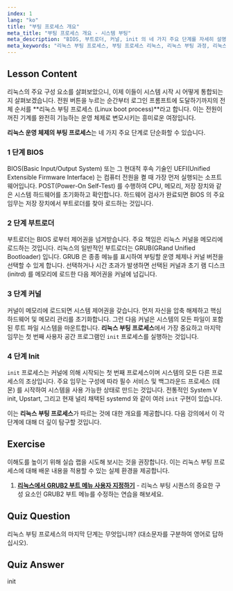 ```yaml
---
index: 1
lang: "ko"
title: "부팅 프로세스 개요"
meta_title: "부팅 프로세스 개요 - 시스템 부팅"
meta_description: "BIOS, 부트로더, 커널, init 의 네 가지 주요 단계를 자세히 설명하는 Linux 부팅 프로세스에 대한 명확한 개요입니다. 전원 켜기부터 로그인 프롬프트까지 Linux 운영 체제의 전체 부팅 과정을 알아보세요."
meta_keywords: "리눅스 부팅 프로세스, 부팅 프로세스 리눅스, 리눅스 부팅 과정, 리눅스 운영체제 부팅 과정, BIOS, 부트로더, 커널, init, 리눅스 튜토리얼, 리눅스 가이드, 초보자"
---
```


## Lesson Content

리눅스의 주요 구성 요소를 살펴보았으니, 이제 이들이 시스템 시작 시 어떻게 통합되는지 살펴보겠습니다. 전원 버튼을 누르는 순간부터 로그인 프롬프트에 도달하기까지의 전체 순서를 **리눅스 부팅 프로세스 (Linux boot process)**라고 합니다. 이는 전원이 꺼진 기계를 완전히 기능하는 운영 체제로 변모시키는 흥미로운 여정입니다.

**리눅스 운영 체제의 부팅 프로세스**는 네 가지 주요 단계로 단순화할 수 있습니다.

### 1 단계 BIOS

BIOS(Basic Input/Output System) 또는 그 현대적 후속 기술인 UEFI(Unified Extensible Firmware Interface) 는 컴퓨터 전원을 켤 때 가장 먼저 실행되는 소프트웨어입니다. POST(Power-On Self-Test) 를 수행하여 CPU, 메모리, 저장 장치와 같은 시스템 하드웨어를 초기화하고 확인합니다. 하드웨어 검사가 완료되면 BIOS 의 주요 임무는 저장 장치에서 부트로더를 찾아 로드하는 것입니다.

### 2 단계 부트로더

부트로더는 BIOS 로부터 제어권을 넘겨받습니다. 주요 책임은 리눅스 커널을 메모리에 로드하는 것입니다. 리눅스의 일반적인 부트로더는 GRUB(GRand Unified Bootloader) 입니다. GRUB 은 종종 메뉴를 표시하여 부팅할 운영 체제나 커널 버전을 선택할 수 있게 합니다. 선택하거나 시간 초과가 발생하면 선택된 커널과 초기 램 디스크 (initrd) 를 메모리에 로드한 다음 제어권을 커널에 넘깁니다.

### 3 단계 커널

커널이 메모리에 로드되면 시스템 제어권을 갖습니다. 먼저 자신을 압축 해제하고 핵심 하드웨어 및 메모리 관리를 초기화합니다. 그런 다음 커널은 시스템의 모든 파일이 포함된 루트 파일 시스템을 마운트합니다. **리눅스 부팅 프로세스**에서 가장 중요하고 마지막 임무는 첫 번째 사용자 공간 프로그램인 `init` 프로세스를 실행하는 것입니다.

### 4 단계 Init

`init` 프로세스는 커널에 의해 시작되는 첫 번째 프로세스이며 시스템의 모든 다른 프로세스의 조상입니다. 주요 임무는 구성에 따라 필수 서비스 및 백그라운드 프로세스 (데몬) 를 시작하여 시스템을 사용 가능한 상태로 만드는 것입니다. 전통적인 System V init, Upstart, 그리고 현재 널리 채택된 systemd 와 같이 여러 `init` 구현이 있습니다.

이는 **리눅스 부팅 프로세스**가 따르는 것에 대한 개요를 제공합니다. 다음 강의에서 이 각 단계에 대해 더 깊이 탐구할 것입니다.

## Exercise

이해도를 높이기 위해 실습 랩을 시도해 보시는 것을 권장합니다. 이는 리눅스 부팅 프로세스에 대해 배운 내용을 적용할 수 있는 실제 환경을 제공합니다.

1.  **[리눅스에서 GRUB2 부트 메뉴 사용자 지정하기](https://labex.io/ko/labs/comptia-customize-the-grub2-boot-menu-in-linux-590859)** - 리눅스 부팅 시퀀스의 중요한 구성 요소인 GRUB2 부트 메뉴를 수정하는 연습을 해보세요.

## Quiz Question

리눅스 부팅 프로세스의 마지막 단계는 무엇입니까? (대소문자를 구분하여 영어로 답하십시오).

## Quiz Answer

init

